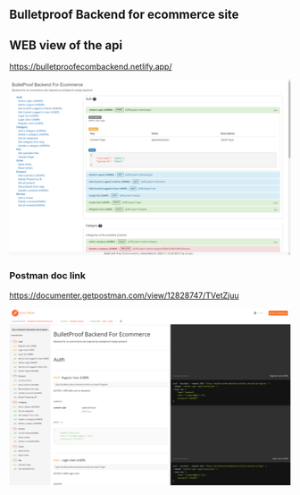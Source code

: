 ## Bulletproof Backend for ecommerce site

## WEB view of the api
https://bulletproofecombackend.netlify.app/

![ss2](ss2.png)

### Postman doc link

https://documenter.getpostman.com/view/12828747/TVetZjuu

![ss1](ss1.png)

